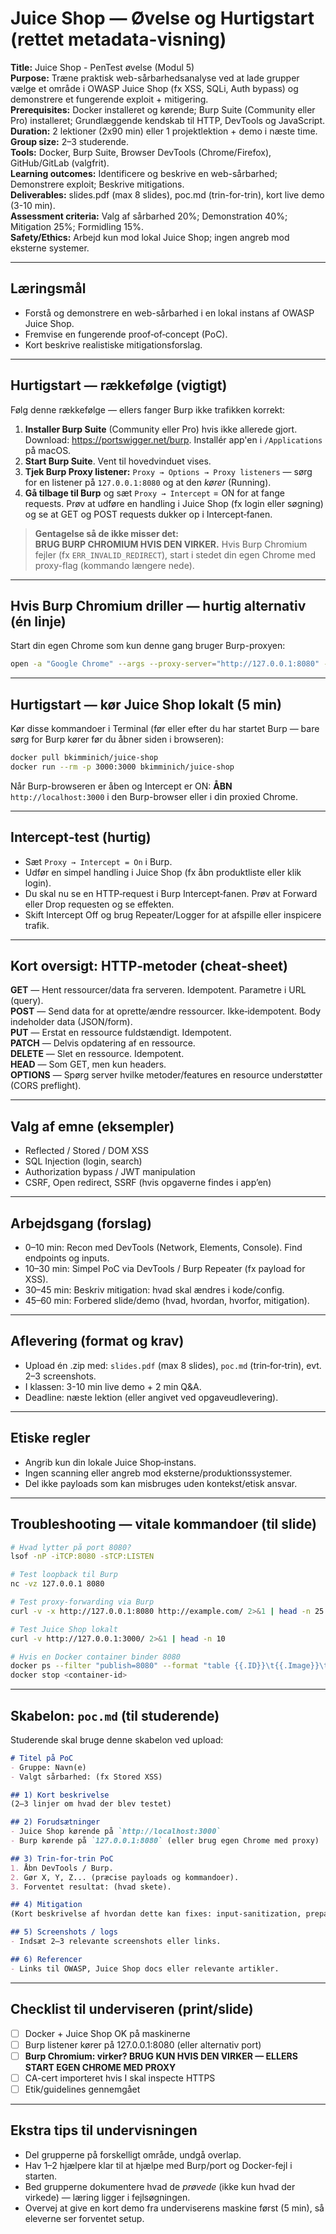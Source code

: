 # Juice Shop — Øvelse og Hurtigstart (rettet metadata-visning)

**Title:** Juice Shop - PenTest øvelse (Modul 5)  
**Purpose:** Træne praktisk web-sårbarhedsanalyse ved at lade grupper vælge et område i OWASP Juice Shop (fx XSS, SQLi, Auth bypass) og demonstrere et fungerende exploit + mitigering.  
**Prerequisites:** Docker installeret og kørende; Burp Suite (Community eller Pro) installeret; Grundlæggende kendskab til HTTP, DevTools og JavaScript.  
**Duration:** 2 lektioner (2x90 min) eller 1 projektlektion + demo i næste time.  
**Group size:** 2–3 studerende.  
**Tools:** Docker, Burp Suite, Browser DevTools (Chrome/Firefox), GitHub/GitLab (valgfrit).  
**Learning outcomes:** Identificere og beskrive en web-sårbarhed; Demonstrere exploit; Beskrive mitigations.  
**Deliverables:** slides.pdf (max 8 slides), poc.md (trin-for-trin), kort live demo (3-10 min).  
**Assessment criteria:** Valg af sårbarhed 20%; Demonstration 40%; Mitigation 25%; Formidling 15%.  
**Safety/Ethics:** Arbejd kun mod lokal Juice Shop; ingen angreb mod eksterne systemer.

---

## Læringsmål
- Forstå og demonstrere en web-sårbarhed i en lokal instans af OWASP Juice Shop.  
- Fremvise en fungerende proof‑of‑concept (PoC).  
- Kort beskrive realistiske mitigationsforslag.

---

## Hurtigstart — rækkefølge (vigtigt)
Følg denne rækkefølge — ellers fanger Burp ikke trafikken korrekt:

1. **Installer Burp Suite** (Community eller Pro) hvis ikke allerede gjort. Download: https://portswigger.net/burp. Installér app'en i `/Applications` på macOS.  
2. **Start Burp Suite**. Vent til hovedvinduet vises.  
3. **Tjek Burp Proxy listener:** `Proxy → Options → Proxy listeners` — sørg for en listener på `127.0.0.1:8080` og at den *kører* (Running). 
4. **Gå tilbage til Burp** og sæt `Proxy → Intercept` = ON for at fange requests. Prøv at udføre en handling i Juice Shop (fx login eller søgning) og se at GET og POST requests dukker op i Intercept‑fanen.

> **Gentagelse så de ikke misser det:**  
> **BRUG BURP CHROMIUM HVIS DEN VIRKER.** Hvis Burp Chromium fejler (fx `ERR_INVALID_REDIRECT`), start i stedet din egen Chrome med proxy-flag (kommando længere nede).

---

## Hvis Burp Chromium driller — hurtig alternativ (én linje)
Start din egen Chrome som kun denne gang bruger Burp-proxyen:
```bash
open -a "Google Chrome" --args --proxy-server="http://127.0.0.1:8080" --user-data-dir="/tmp/chrome-burp"
```

---

## Hurtigstart — kør Juice Shop lokalt (5 min)
Kør disse kommandoer i Terminal (før eller efter du har startet Burp — bare sørg for Burp kører før du åbner siden i browseren):
```bash
docker pull bkimminich/juice-shop
docker run --rm -p 3000:3000 bkimminich/juice-shop
```
Når Burp-browseren er åben og Intercept er ON: **ÅBN** `http://localhost:3000` i den Burp-browser eller i din proxied Chrome.

---

## Intercept‑test (hurtig)
- Sæt `Proxy → Intercept = On` i Burp.  
- Udfør en simpel handling i Juice Shop (fx åbn produktliste eller klik login).  
- Du skal nu se en HTTP‑request i Burp Intercept‑fanen. Prøv at Forward eller Drop requesten og se effekten.  
- Skift Intercept Off og brug Repeater/Logger for at afspille eller inspicere trafik.

---

## Kort oversigt: HTTP‑metoder (cheat‑sheet)
**GET** — Hent ressourcer/data fra serveren. Idempotent. Parametre i URL (query).  
**POST** — Send data for at oprette/ændre ressourcer. Ikke‑idempotent. Body indeholder data (JSON/form).  
**PUT** — Erstat en ressource fuldstændigt. Idempotent.  
**PATCH** — Delvis opdatering af en ressource.  
**DELETE** — Slet en ressource. Idempotent.  
**HEAD** — Som GET, men kun headers.  
**OPTIONS** — Spørg server hvilke metoder/features en resource understøtter (CORS preflight).

---

## Valg af emne (eksempler)
- Reflected / Stored / DOM XSS  
- SQL Injection (login, search)  
- Authorization bypass / JWT manipulation  
- CSRF, Open redirect, SSRF (hvis opgaverne findes i app’en)

---

## Arbejdsgang (forslag)
- 0–10 min: Recon med DevTools (Network, Elements, Console). Find endpoints og inputs.  
- 10–30 min: Simpel PoC via DevTools / Burp Repeater (fx payload for XSS).  
- 30–45 min: Beskriv mitigation: hvad skal ændres i kode/config.  
- 45–60 min: Forbered slide/demo (hvad, hvordan, hvorfor, mitigation).

---

## Aflevering (format og krav)
- Upload én .zip med: `slides.pdf` (max 8 slides), `poc.md` (trin‑for‑trin), evt. 2–3 screenshots.  
- I klassen: 3-10 min live demo + 2 min Q&A.  
- Deadline: næste lektion (eller angivet ved opgaveudlevering).

---

## Etiske regler
- Angrib kun din lokale Juice Shop‑instans.  
- Ingen scanning eller angreb mod eksterne/produktionssystemer.  
- Del ikke payloads som kan misbruges uden kontekst/etisk ansvar.

---

## Troubleshooting — vitale kommandoer (til slide)
```bash
# Hvad lytter på port 8080?
lsof -nP -iTCP:8080 -sTCP:LISTEN

# Test loopback til Burp
nc -vz 127.0.0.1 8080

# Test proxy-forwarding via Burp
curl -v -x http://127.0.0.1:8080 http://example.com/ 2>&1 | head -n 25

# Test Juice Shop lokalt
curl -v http://127.0.0.1:3000/ 2>&1 | head -n 10

# Hvis en Docker container binder 8080
docker ps --filter "publish=8080" --format "table {{.ID}}\t{{.Image}}\t{{.Ports}}"
docker stop <container-id>
```

---

## Skabelon: `poc.md` (til studerende)
Studerende skal bruge denne skabelon ved upload:

```markdown
# Titel på PoC
- Gruppe: Navn(e)
- Valgt sårbarhed: (fx Stored XSS)

## 1) Kort beskrivelse
(2–3 linjer om hvad der blev testet)

## 2) Forudsætninger
- Juice Shop kørende på `http://localhost:3000`
- Burp kørende på `127.0.0.1:8080` (eller brug egen Chrome med proxy)

## 3) Trin-for-trin PoC
1. Åbn DevTools / Burp.  
2. Gør X, Y, Z... (præcise payloads og kommandoer).  
3. Forventet resultat: (hvad skete).

## 4) Mitigation
(Kort beskrivelse af hvordan dette kan fixes: input-sanitization, prepared statements, CSP osv.)

## 5) Screenshots / logs
- Indsæt 2–3 relevante screenshots eller links.

## 6) Referencer
- Links til OWASP, Juice Shop docs eller relevante artikler.
```

---

## Checklist til underviseren (print/slide)
- [ ] Docker + Juice Shop OK på maskinerne  
- [ ] Burp listener kører på 127.0.0.1:8080 (eller alternativ port)  
- [ ] **Burp Chromium: virker? BRUG KUN HVIS DEN VIRKER — ELLERS START EGEN CHROME MED PROXY**  
- [ ] CA-cert importeret hvis I skal inspecte HTTPS  
- [ ] Etik/guidelines gennemgået

---

## Ekstra tips til undervisningen
- Del grupperne på forskelligt område, undgå overlap.  
- Hav 1–2 hjælpere klar til at hjælpe med Burp/port og Docker-fejl i starten.  
- Bed grupperne dokumentere hvad de *prøvede* (ikke kun hvad der virkede) — læring ligger i fejlsøgningen.  
- Overvej at give en kort demo fra underviserens maskine først (5 min), så eleverne ser forventet setup.

